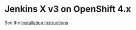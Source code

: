 # Jenkins X v3 on OpenShift 4.x

See the [Installation Instructions](https://jenkins-x.io/v3/admin/platforms/openshift/)



